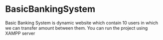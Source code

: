 # BasicBankingSystem
Basic Banking System is dynamic website which contain 10 users in which we can transfer amount between them. You can run the project using XAMPP server
